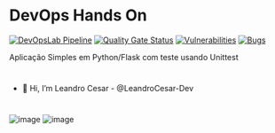 # DevOps Hands On
[![DevOpsLab Pipeline](https://github.com/LeandroCesar-Dev/devopslab/actions/workflows/pipeline.yml/badge.svg)](https://github.com/LeandroCesar-Dev/devopslab/actions/workflows/pipeline.yml)
[![Quality Gate Status](https://sonarcloud.io/api/project_badges/measure?project=LeandroCesar-Dev_devopslab&metric=alert_status)](https://sonarcloud.io/summary/new_code?id=LeandroCesar-Dev_devopslab)
[![Vulnerabilities](https://sonarcloud.io/api/project_badges/measure?project=LeandroCesar-Dev_devopslab&metric=vulnerabilities)](https://sonarcloud.io/summary/new_code?id=LeandroCesar-Dev_devopslab)
[![Bugs](https://sonarcloud.io/api/project_badges/measure?project=LeandroCesar-Dev_devopslab&metric=bugs)](https://sonarcloud.io/summary/new_code?id=LeandroCesar-Dev_devopslab)

Aplicação Simples em Python/Flask com teste usando Unittest

#
- 👋 Hi, I’m Leandro Cesar - @LeandroCesar-Dev
#
![image](https://img.shields.io/badge/Python-14354C?style=for-the-badge&logo=python&logoColor=white) 
![image](https://img.shields.io/badge/GitHub-100000?style=for-the-badge&logo=github&logoColor=white)